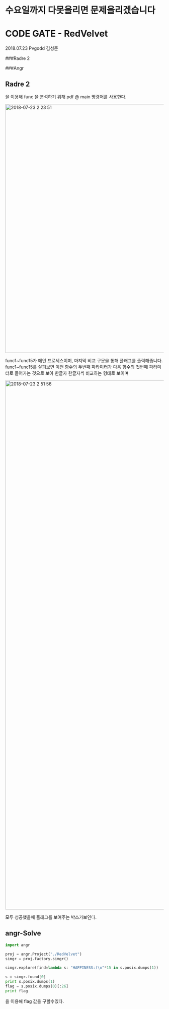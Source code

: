 # 수요일까지 다못올리면 문제올리겠습니다
# CODE GATE - RedVelvet

2018.07.23 Pvgodd 김성준

###Radre 2

###Angr

## Radre 2 

을 이용해 func 을 분석하기 위해 pdf @ main 명령어를 사용한다.

<img width="790" alt="2018-07-23 2 23 51" src="https://user-images.githubusercontent.com/40850499/43048286-104ae2b6-8e20-11e8-8cec-5b036ade8e3f.png">

func1~func15가 메인 프로세스이며, 마지막 비교 구문을 통해 플래그를 출력해줍니다. func1~func15를 살펴보면 이전 함수의 두번째 파라미터가 다음 함수의 첫번째 파라미터로 들어가는 것으로 보아 한글자 한글자씩 비교하는 형태로 보이며

<img width="1680" alt="2018-07-23 2 51 56" src="https://user-images.githubusercontent.com/40850499/43048490-7e2174b4-8e23-11e8-8f38-c9efe759d070.png">

모두 성공했을때 플래그를 보여주는 박스가보인다.

## angr-Solve

```python
import angr

proj = angr.Project("./RedVelvet")
simgr = proj.factory.simgr()

simgr.explore(find=lambda s: "HAPPINESS:)\n"*15 in s.posix.dumps(1))

s = simgr.found[0]
print s.posix.dumps(1)
flag = s.posix.dumps(0)[:26]
print flag
```

을 이용해 flag 값을 구할수있다.











